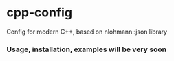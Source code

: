 # cpp-config
Config for modern C++, based on nlohmann::json library

### Usage, installation, examples will be very soon
